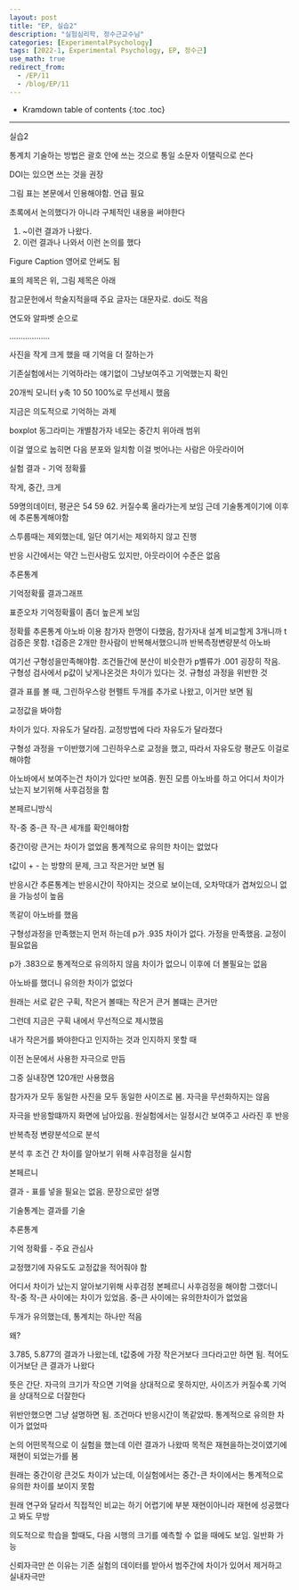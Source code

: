 ```yaml
---
layout: post
title: "EP, 실습2"
description: "실험심리학, 정수근교수님"
categories: [ExperimentalPsychology]
tags: [2022-1, Experimental Psychology, EP, 정수근]
use_math: true
redirect_from:
  - /EP/11
  - /blog/EP/11
---
```


* Kramdown table of contents
{:toc .toc}







--------- 

실습2

통계치 기술하는 방법은 괄호 안에 쓰는 것으로 통일
소문자 이탤릭으로 쓴다

DOI는 있으면 쓰는 것을 권장

그림 표는 본문에서 인용해야함. 언급 필요

초록에서 논의했다가 아니라 구체적인 내용을 써야한다
1. ~이런 결과가 나왔다.
2. 이런 결과나 나와서 이런 논의를 했다

Figure Caption 영어로 안써도 됨

표의 제목은 위, 그림 제목은 아래

참고문헌에서 학술지적을때 주요 글자는 대문자로. doi도 적음

연도와 알파벳 순으로

..................

사진을 작게 크게 했을 때 기억을 더 잘하는가

기존실험에서는 기억하라는 얘기없이 그냥보여주고 기억했는지 확인

20개씩 모니터 y축 10 50 100%로 무선제시 했음

지금은 의도적으로 기억하는 과제

boxplot 
동그라미는 개별참가자
네모는 중간치
위아래 범위

이걸 옆으로 눕히면 다음 분포와 일치함
이걸 벗어나는 사람은 아웃라이어

실험 결과 - 기억 정확률

작게, 중간, 크게

59명의데이터, 평균은 54 59 62. 커질수록 올라가는게 보임
근데 기술통계이기에 이후에 추론통계해야함

스투룹때는 제외했는데, 일단 여기서는 제외하지 않고 진행

반응 시간에서는 
약간 느린사람도 있지만, 아웃라이어 수준은 없음

추론통계

기억정확률 결과그래프

표준오차
기억정확률이 좀더 높은게 보임

정확률 추론통계
아노바 이용
참가자 한명이 다했음, 참가자내 설계
비교할게 3개니까 t검증은 못함. t검증은 2개만
한사람이 반복해서했으니까
반복측정변량분석 아노바

여기선 구형성을만족해야함. 조건들간에 분산이 비슷한가
p벨류가 .001 굉장히 작음. 구형성 검사에서 p값이 낮게나온것은 차이가 있다는 것. 규형성 과정을 위반한 것

결과 표를 볼 때, 그린하우스랑 현펠트 두개를 추가로 나왔고, 이거만 보면 됨

교정값을 봐야함

차이가 있다. 자유도가 달라짐. 교정방법에 다라 자유도가 달라졌다

구형성 과정을 ㅜ이반했기에 그린하우스로 교정을 했고, 따라서 자유도랑 평균도 이걸로 해야함


아노바에서 보여주는건 차이가 있다만 보여줌. 뭔진 모름
아노바를 하고 어디서 차이가 났는지 보기위해 사후검정을 함

본페르니방식

작-중 중-큰 작-큰 세개를 확인해야함

중간이랑 큰거는 차이가 없었음
통계적으로 유의한 차이는 없었다

t값이 + - 는 방향의 문제, 크고 작은거만 보면 됨

반응시간 추론통계는
반응시간이 작아지는 것으로 보이는데, 오차막대가 겹쳐있으니 없을 가능성이 높음

똑같이 아노바를 했음

구형성과정을 만족했는지 먼저 하는데 p가 .935 차이가 없다. 가정을 만족했음. 교정이 필요없음

p가 .383으로 통계적으로 유의하지 않음
차이가 없으니 이후에 더 볼필요는 없음

아노바를 했더니 유의한 차이가 없었다





원래는 서로 같은 구획, 작은거 볼때는 작은거 큰거 볼떄는 큰거만

그런데 지금은 구획 내에서 무선적으로 제시했음

내가 작은거를 봐야한다고 인지하는 것과 인지하지 못할 때



이전 논문에서 사용한 자극으로 만듬

그중 실내장면 120개만 사용했음

참가자가 모두 동일한 사진을 모두 동일한 사이즈로 봄. 자극을 무선화하지는 않음

자극을 반응할떄까지 화면에 남아있음. 원실험에서는 일정시간 보여주고 사라진 후 반응

반복측정 변량분석으로 분석

분석 후 조건 간 차이를 알아보기 위해 사후검정을 실시함

본페르니 


결과 - 표를 넣을 필요는 없음. 문장으로만 설명

기술통계는 결과를 기술

추론통계

기억 정확률 - 주요 관심사

교정했기에 자유도도 교정값을 적어줘야 함

어디서 차이가 났는지 알아보기위해 사후검정 본페르니 사후검정을 해야함
그랬더니 작-중 작-큰 사이에는 차이가 있었음. 중-큰 사이에는 유의한차이가 없었음


두개가 유의했는데, 통계치는 하나만 적음

왜?

3.785, 5.877의 결과가 나왔는데, t값중에 가장 작은거보다 크다라고만 하면 됨. 적어도 이거보단 큰 결과가 나왔다

뜻은 간단.
자극의 크기가 작으면 기억을 상대적으로 못하지만, 사이즈가 커질수록 기억을 상대적으로 더잘한다

위반안했으면 그냥 설명하면 됨.
조건마다 반응시간이 똑같았따. 통계적으로 유의한 차이가 없었따

논의 어떤목적으로 이 실험을 했는데 이런 결과가 나왔따
목적은 재현을하는것이였기에 재현이 되었는가를 봄

원래는 중간이랑 큰것도 차이가 났는데, 이실험에서는 중간-큰 차이에서는 통계적으로 유의한 차이를 보이지 못함

원래 연구와 달라서 직접적인 비교는 하기 어렵기에 부분 재현이아니라 
재현에 성공했다고 봐도 무방

의도적으로 학습을 할때도, 다음 시행의 크기를 예측할 수 없을 때에도 보임. 일반화 가능



신뢰자극만 쓴 이유는 기존 실험의 데이터를 받아서
범주간에 차이가 있어서 제거하고 실내자극만

